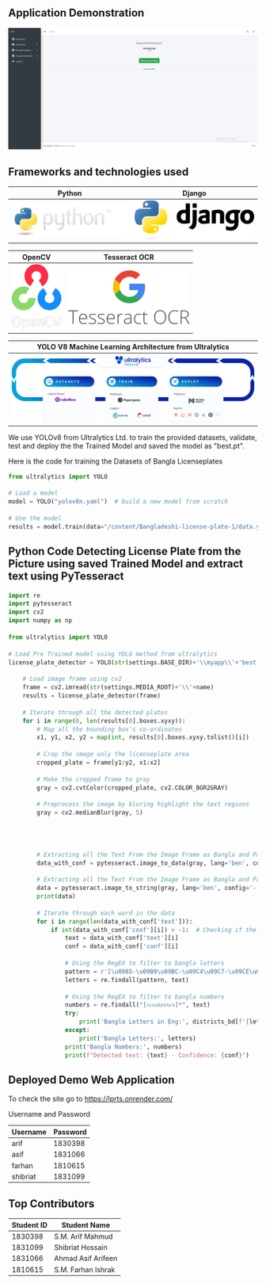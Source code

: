 ## Application Demonstration
![Demo](README_MD/brave_AdPuw7W7F2.gif)

## Frameworks and technologies used

| Python | Django |
|----------|----------|
|  ![Python](README_MD/python.png)    | ![Django](README_MD/django.png)   |


| OpenCV | Tesseract OCR |
|----------|----------|
|  ![Open CV](README_MD/opencv.webp)    | ![Tesseract OCR](README_MD/tesseract_ocr.png)   |


| YOLO V8 Machine Learning Architecture from Ultralytics |
|--------------------------------------------------------|
|  ![YOLOv8 from Ultralytics](README_MD/yolov8.png)  |



We use YOLOv8 from Ultralytics Ltd. to train the provided datasets, validate, test and deploy the the Trained Model and saved the model as "best.pt". 

Here is the code for training the Datasets of Bangla Licenseplates
```python
from ultralytics import YOLO

# Load a model
model = YOLO("yolov8n.yaml")  # build a new model from scratch

# Use the model
results = model.train(data="/content/Bangladeshi-license-plate-1/data.yaml", epochs=100)  # train the model
```

## Python Code Detecting License Plate from the Picture using saved Trained Model and extract text using PyTesseract
```python
import re
import pytesseract
import cv2
import numpy as np

from ultralytics import YOLO

# Load Pre Trained model using YOLO method from ultralytics 
license_plate_detector = YOLO(str(settings.BASE_DIR)+'\\myapp\\'+'best.pt')

    # Load image frame using cv2
    frame = cv2.imread(str(settings.MEDIA_ROOT)+'\\'+name)
    results = license_plate_detector(frame)

    # Iterate through all the detected plates
    for i in range(0, len(results[0].boxes.xyxy)):
        # Map all the bounding box's co-ordinates
        x1, y1, x2, y2 = map(int, results[0].boxes.xyxy.tolist()[i])
        
        # Crop the image only the licenseplate area
        cropped_plate = frame[y1:y2, x1:x2]

        # Make the cropped frame to gray
        gray = cv2.cvtColor(cropped_plate, cv2.COLOR_BGR2GRAY)

        # Preprocess the image by bluring highlight the text regions
        gray = cv2.medianBlur(gray, 5)

    
    
    
        # Extracting all the Text From the Image Frame as Bangla and Parse it to the Data Frame/ Dictionary
        data_with_conf = pytesseract.image_to_data(gray, lang='ben', config='--psm 6', output_type=pytesseract.Output.DICT)
        
        # Extracting all the Text From the Image Frame as Bangla and Parse it to the String
        data = pytesseract.image_to_string(gray, lang='ben', config='--psm 6')
        print(data)

        # Iterate through each word in the data
        for i in range(len(data_with_conf['text'])):
            if int(data_with_conf['conf'][i]) > -1:  # Checking if the confidence is valid
                text = data_with_conf['text'][i]
                conf = data_with_conf['conf'][i]
                
                # Using the RegEX to filter to bangla letters
                pattern = r'[\u0985-\u09B9\u09BC-\u09C4\u09C7-\u09CE\u09D7\u09DC-\u09E3]+'
                letters = re.findall(pattern, text)
                
                # Using the RegEX to filter to bangla numbers
                numbers = re.findall("[০১২৩৪৫৬৭৮৯]*", text)
                try:
                    print('Bangla Letters in Eng:', districts_bd[f'{letters}'])
                except:
                    print('Bangla Letters:', letters)
                print('Bangla Numbers:', numbers)
                print(f"Detected text: {text} - Confidence: {conf}")

```


## Deployed Demo Web Application
To check the site go to https://lprts.onrender.com/

Username and Password


| Username | Password |
|----------|----------|
|  arif  |  1830398  |
|  asif  |  1831066  |
|  farhan  |  1810615  |
|  shibriat  |  1831099  |


## Top Contributors
| Student ID | Student Name |
|----------|----------|
|  1830398  |  S.M. Arif Mahmud  |
|  1831099  |  Shibriat Hossain  |
|  1831066  |  Ahmad Asif Arifeen  |
|  1810615  |  S.M. Farhan Ishrak  |




